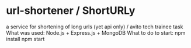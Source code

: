 # url-shortener / ShortURLy
a service for shortening of long urls (yet api only) / avito tech trainee task 
What was used: Node.js + Express.js + MongoDB
What to do to start:
npm install
npm start
